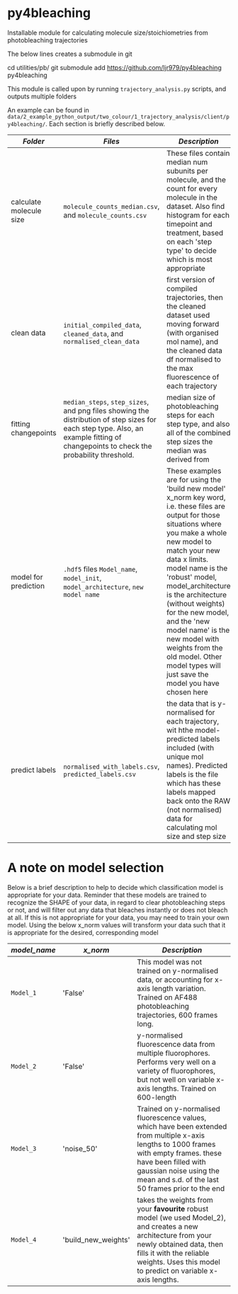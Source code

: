 # py4bleaching
Installable module for calculating molecule size/stoichiometries from photobleaching trajectories

The below lines creates a submodule in git 

cd utilities/pb/
git submodule add https://github.com/ljr979/py4bleaching py4bleaching

This module is called upon by running ```trajectory_analysis.py``` scripts, and outputs multiple folders

An example can be found in ```data/2_example_python_output/two_colour/1_trajectory_analysis/client/py4bleaching/```. 
Each section is briefly described below. 


| *Folder*    | *Files* | *Description*   |
|-------------|---------------------------------|---------------|
|calculate molecule size|```molecule_counts_median.csv```, and ```molecule_counts.csv```|These files contain median num subunits per molecule, and the count for every molecule in the dataset. Also find histogram for each timepoint and treatment, based on each 'step type' to decide which is most appropriate |
|clean data|```initial_compiled_data```, ```cleaned_data```, and ```normalised_clean_data```|first version of compiled trajectories, then the cleaned dataset used moving forward (with organised mol name), and the cleaned data df normalised to the max fluorescence of each trajectory|
|fitting changepoints|```median_steps```, ```step_sizes```, and png files showing the distribution of step sizes for each step type. Also, an example fitting of changepoints to check the probability threshold.|median size of photobleaching steps for each step type, and also all of the combined step sizes the median was derived from|
|model for prediction|```.hdf5``` files ```Model_name```, ```model_init```, ```model_architecture```, ```new model name```|These examples are for using the 'build new model' x_norm key word, i.e. these files are output for those situations where you make a whole new model to match your new data x limits. model name is the 'robust' model, model_architecture is the architecture (without weights) for the new model, and the 'new model name' is the new model with weights from the old model. Other model types will just save the model you have chosen here|
|predict labels|```normalised_with_labels.csv```, ```predicted_labels.csv```|the data that is y-normalised for each trajectory, wit hthe model-predicted labels included (with unique mol names). Predicted labels is the file which has these labels mapped back onto the RAW (not normalised) data for calculating mol size and step size|



# A  note on model selection

Below is a brief description to help to decide which classification model is appropriate for your data. Reminder that these models are trained to recognize the SHAPE of your data, in regard to clear photobleaching steps or not, and will filter out any data that bleaches instantly or does not bleach at all. If this is not appropriate for your data, you may need to train your own model. Using the below x_norm values will transform your data such that it is appropriate for the desired, corresponding model

| *model_name*    | *x_norm* | *Description*   |
|-------------|-------------|---------------|
|```Model_1``` |'False'|This model was not trained on y-normalised data, or accounting for x-axis length variation. Trained on AF488 photobleaching trajectories, 600 frames long.|
|```Model_2```|'False'|y-normalised fluorescence data from multiple fluorophores. Performs very well on a variety of fluorophores, but not well on variable x-axis lengths. Trained on 600-length|
|```Model_3```|'noise_50'|Trained on y-normalised fluorescence values, which have been extended from multiple x-axis lengths to 1000 frames with empty frames. these have been filled with gaussian noise using the mean and s.d. of the last 50 frames prior to the end|
|```Model_4```|'build_new_weights'|takes the weights from your **favourite** robust model (we used Model_2), and creates a new architecture from your newly obtained data, then fills it with the reliable weights. Uses this model to predict on variable x-axis lengths. |
